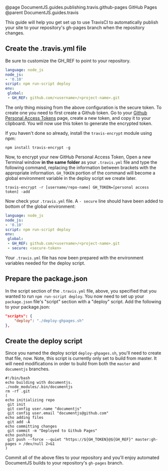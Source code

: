 @page DocumentJS.guides.publishing.travis.github-pages GitHub Pages
@parent DocumentJS.guides.travis

This guide will help you get set up to use TravisCI to automatically publish your site to your repository's gh-pages branch when the repository changes.

## Create the .travis.yml file
Be sure to customize the GH_REF to point to your repository.
```yml
language: node_js
node_js:
- '0.10'
script: npm run-script deploy
env:
 global:
 - GH_REF: github.com/<username>/<project-name>.git
```

The only thing missing from the above configuration is the secure token.  To create one you need to first create a Github token.  Go to your [Github Personal Access Tokens](https://github.com/settings/tokens) page, create a new token, and copy it to your clipboard.  You will now use this token to generate the encrypted token.

If you haven't done so already, install the `travis-encrypt` module using npm:
```console
npm install travis-encrypt -g
```

Now, to encrypt your new GitHub Personal Access Token, Open a new Terminal window **in the same folder** as your `.travis.yml` file and type the following command, replacing the information between brackets with the appropriate information.  `GH_TOKEN` portion of the command will become a global environment variable in the deploy script we create later.
```console
travis-encrypt -r [username/repo-name] GH_TOKEN=[personal access token] -add
```

Now check your `.travis.yml` file.  A `- secure` line should have been added to bottom of the global environment:
```yml
language: node_js
node_js:
- '0.10'
script: npm run-script deploy
env:
 global:
 - GH_REF: github.com/<username>/<project-name>.git
 - secure: <secure-token>
```

Your `.travis.yml` file has now been prepared with the environment variables needed for the deploy script.

## Prepare the package.json
In the script section of the `.travis.yml` file, above, you specified that you wanted to run `npm run-script deploy`.  You now need to set up your `package.json` file's "script" section with a "deploy" script.  Add the following to your package.json:

```json
"scripts": {
    "deploy": "./deploy-ghpages.sh"
},
```

## Create the deploy script
Since you named the deploy script `deploy-ghpages.sh`, you'll need to create that file, now.  Note, this script is currently only set to build from master.  It will need modifications in order to build from both the `master` and `documentjs` branches.
```console
#!/bin/bash
echo building with documentjs.
./node_modules/.bin/documentjs
rm -rf .git
(
echo initializing repo
 git init
 git config user.name "documentjs"
 git config user.email "documentjs@github.com"
echo adding files
 git add -A
echo committing changes
 git commit -m "Deployed to Github Pages"
echo pushing
 git push --force --quiet "https://${GH_TOKEN}@${GH_REF}" master:gh-pages > /dev/null 2>&1
)
```

Commit all of the above files to your repository and you'll enjoy automated DocumentJS builds to your repository's `gh-pages` branch.